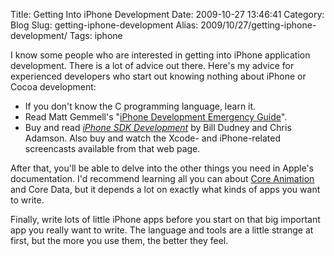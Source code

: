 Title: Getting Into iPhone Development
Date: 2009-10-27 13:46:41
Category: Blog
Slug: getting-iphone-development
Alias: 2009/10/27/getting-iphone-development/
Tags: iphone


I know some people who are interested in getting into iPhone application development. There is a lot of advice out there. Here's my advice for experienced developers who start out knowing nothing about iPhone or Cocoa development:

- If you don't know the C programming language, learn it.
- Read Matt Gemmell's "[iPhone Development Emergency Guide](http://mattgemmell.com/2009/07/14/iphone-development-emergency-guide)".
- Buy and read *[iPhone SDK Development](http://pragprog.com/titles/amiphd/iphone-sdk-development)* by Bill Dudney and Chris Adamson. Also buy and watch the Xcode- and iPhone-related screencasts available from that web page.

After that, you'll be able to delve into the other things you need in Apple's documentation. I'd recommend learning all you can about [Core Animation](http://undefinedvalue.com/2009/07/04/review-core-animation-mac-os%C2%A0x-and-iphone-bill%C2%A0dudney) and Core Data, but it depends a lot on exactly what kinds of apps you want to write.

Finally, write lots of little iPhone apps before you start on that big important app you really want to write. The language and tools are a little strange at first, but the more you use them, the better they feel.
